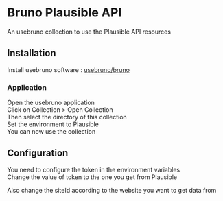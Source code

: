 # Bruno Plausible API

An usebruno collection to use the Plausible API resources  

## Installation

Install usebruno software : [usebruno/bruno](https://github.com/usebruno/bruno)  

### Application

Open the usebruno application  
Click on Collection > Open Collection  
Then select the directory of this collection  
Set the environment to Plausible  
You can now use the collection  

## Configuration

You need to configure the token in the environment variables  
Change the value of token to the one you get from Plausible  

Also change the siteId according to the website you want to get data from  
